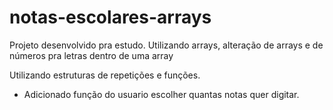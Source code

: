 # notas-escolares-arrays

Projeto desenvolvido pra estudo.
Utilizando arrays, alteração de arrays e de números pra letras dentro de uma array

Utilizando estruturas de repetições e funções.

- Adicionado função do usuario escolher quantas notas quer digitar.

